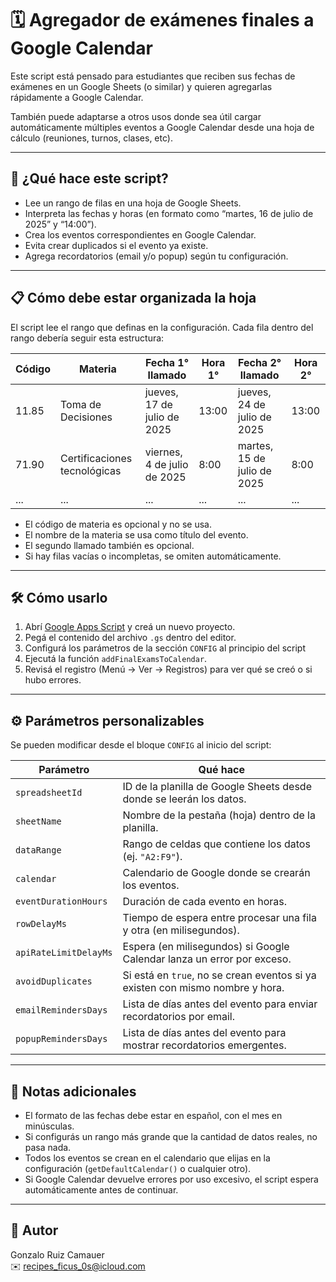 # 🗓️ Agregador de exámenes finales a Google Calendar

Este script está pensado para estudiantes que reciben sus fechas de exámenes en un Google Sheets (o similar) y quieren agregarlas rápidamente a Google Calendar.

También puede adaptarse a otros usos donde sea útil cargar automáticamente múltiples eventos a Google Calendar desde una hoja de cálculo (reuniones, turnos, clases, etc).

---

## 🔎 ¿Qué hace este script?

- Lee un rango de filas en una hoja de Google Sheets.
- Interpreta las fechas y horas (en formato como “martes, 16 de julio de 2025” y “14:00”).
- Crea los eventos correspondientes en Google Calendar.
- Evita crear duplicados si el evento ya existe.
- Agrega recordatorios (email y/o popup) según tu configuración.

---

## 📋 Cómo debe estar organizada la hoja

El script lee el rango que definas en la configuración. Cada fila dentro del rango debería seguir esta estructura:

| Código | Materia                      | Fecha 1° llamado             | Hora 1° | Fecha 2° llamado             | Hora 2° |
|--------|------------------------------|------------------------------|---------|------------------------------|---------|
| 11.85  | Toma de Decisiones           | jueves, 17 de julio de 2025 | 13:00   | jueves, 24 de julio de 2025 | 13:00   |
| 71.90  | Certificaciones tecnológicas | viernes, 4 de julio de 2025 | 8:00    | martes, 15 de julio de 2025 | 8:00    |
| ...    | ...                          | ...                          | ...     | ...                          | ...     |

- El código de materia es opcional y no se usa.
- El nombre de la materia se usa como título del evento.
- El segundo llamado también es opcional.
- Si hay filas vacías o incompletas, se omiten automáticamente.

---

## 🛠️ Cómo usarlo

1. Abrí [Google Apps Script](https://script.google.com/) y creá un nuevo proyecto.
2. Pegá el contenido del archivo `.gs` dentro del editor.
3. Configurá los parámetros de la sección `CONFIG` al principio del script
4. Ejecutá la función `addFinalExamsToCalendar`.
5. Revisá el registro (Menú → Ver → Registros) para ver qué se creó o si hubo errores.

---

## ⚙️ Parámetros personalizables

Se pueden modificar desde el bloque `CONFIG` al inicio del script:

| Parámetro                | Qué hace                                                                 |
|--------------------------|---------------------------------------------------------------------------|
| `spreadsheetId`          | ID de la planilla de Google Sheets desde donde se leerán los datos.      |
| `sheetName`              | Nombre de la pestaña (hoja) dentro de la planilla.                       |
| `dataRange`              | Rango de celdas que contiene los datos (ej. `"A2:F9"`).                   |
| `calendar`               | Calendario de Google donde se crearán los eventos.                       |
| `eventDurationHours`     | Duración de cada evento en horas.                                        |
| `rowDelayMs`             | Tiempo de espera entre procesar una fila y otra (en milisegundos).       |
| `apiRateLimitDelayMs`    | Espera (en milisegundos) si Google Calendar lanza un error por exceso.   |
| `avoidDuplicates`        | Si está en `true`, no se crean eventos si ya existen con mismo nombre y hora. |
| `emailRemindersDays`     | Lista de días antes del evento para enviar recordatorios por email.      |
| `popupRemindersDays`     | Lista de días antes del evento para mostrar recordatorios emergentes.    |

---

## 📌 Notas adicionales

- El formato de las fechas debe estar en español, con el mes en minúsculas.
- Si configurás un rango más grande que la cantidad de datos reales, no pasa nada.
- Todos los eventos se crean en el calendario que elijas en la configuración (`getDefaultCalendar()` o cualquier otro).
- Si Google Calendar devuelve errores por uso excesivo, el script espera automáticamente antes de continuar.

---

## 👤 Autor

Gonzalo Ruiz Camauer  
✉️ recipes_ficus_0s@icloud.com
